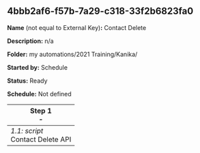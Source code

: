 ## 4bbb2af6-f57b-7a29-c318-33f2b6823fa0

**Name** (not equal to External Key)**:** Contact Delete

**Description:** n/a

**Folder:** my automations/2021 Training/Kanika/

**Started by:** Schedule

**Status:** Ready

**Schedule:** Not defined

| Step 1<br>_-_ |
| --- |
| _1.1: script_<br>Contact Delete API |
